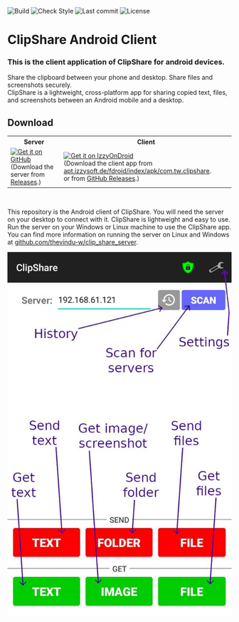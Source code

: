 ![Build](https://github.com/thevindu-w/clip_share_client/actions/workflows/build.yml/badge.svg?branch=master)
![Check Style](https://github.com/thevindu-w/clip_share_client/actions/workflows/check_style.yml/badge.svg?branch=master)
![Last commit](https://img.shields.io/github/last-commit/thevindu-w/clip_share_client.svg?color=yellow)
![License](https://img.shields.io/github/license/thevindu-w/clip_share_client.svg?color=blue)

# ClipShare Android Client

### This is the client application of ClipShare for android devices.

Share the clipboard between your phone and desktop. Share files and screenshots securely.
<br>
ClipShare is a lightweight, cross-platform app for sharing copied text, files, and screenshots between an Android mobile and a desktop.

## Download

<table>
    <tr>
        <th>Server</th>
        <th>Client</th>
    </tr>
    <tr>
        <td>
            <a href="https://github.com/thevindu-w/clip_share_server/releases"><img src="https://raw.githubusercontent.com/thevindu-w/clip_share_client/master/fastlane/metadata/android/en-US/images/icon.png" alt="Get it on GitHub" height="100"/></a><br>
            (Download the server from <a href="https://github.com/thevindu-w/clip_share_server/releases">Releases</a>.)
        </td>
        <td>
            <a href="https://apt.izzysoft.de/fdroid/index/apk/com.tw.clipshare"><img src="https://gitlab.com/IzzyOnDroid/repo/-/raw/master/assets/IzzyOnDroid.png" alt="Get it on IzzyOnDroid" height="100"/></a><br>
            (Download the client app
            from <a href="https://apt.izzysoft.de/fdroid/index/apk/com.tw.clipshare">apt.izzysoft.de/fdroid/index/apk/com.tw.clipshare</a>.<br>
            or from <a href="https://github.com/thevindu-w/clip_share_client/releases">GitHub Releases</a>.)
        </td>
    </tr>
</table>

<br>

This repository is the Android client of ClipShare. You will need the server on your desktop to connect with it.
ClipShare is lightweight and easy to use. Run the server on your Windows or Linux machine to use the ClipShare app.
You can find more information on running the server on Linux and Windows at
[github.com/thevindu-w/clip_share_server](https://github.com/thevindu-w/clip_share_server#how-to-use).

<p align="center">
<img src="https://raw.githubusercontent.com/thevindu-w/clip_share_client/master/fastlane/metadata/android/en-US/images/phoneScreenshots/3.jpg">
</p>
